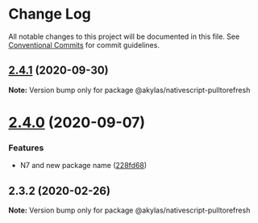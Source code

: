 # Change Log

All notable changes to this project will be documented in this file.
See [Conventional Commits](https://conventionalcommits.org) for commit guidelines.

## [2.4.1](https://github.com/akylas/nativescript-pulltorefresh/compare/v2.4.0...v2.4.1) (2020-09-30)

**Note:** Version bump only for package @akylas/nativescript-pulltorefresh





# [2.4.0](https://github.com/akylas/nativescript-pulltorefresh/compare/v2.3.2...v2.4.0) (2020-09-07)


### Features

* N7 and new package name ([228fd68](https://github.com/akylas/nativescript-pulltorefresh/commit/228fd68347cc52db6693870ccf6f5a33ea334670))





## 2.3.2 (2020-02-26)

**Note:** Version bump only for package @akylas/nativescript-pulltorefresh

